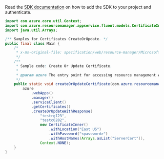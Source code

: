 Read the [SDK documentation](https://github.com/Azure/azure-sdk-for-java/blob/azure-resourcemanager_2.15.0/sdk/resourcemanager/azure-resourcemanager/README.md) on how to add the SDK to your project and authenticate.

```java
import com.azure.core.util.Context;
import com.azure.resourcemanager.appservice.fluent.models.CertificateInner;
import java.util.Arrays;

/** Samples for Certificates CreateOrUpdate. */
public final class Main {
    /*
     * x-ms-original-file: specification/web/resource-manager/Microsoft.Web/stable/2021-03-01/examples/CreateOrUpdateCertificate.json
     */
    /**
     * Sample code: Create Or Update Certificate.
     *
     * @param azure The entry point for accessing resource management APIs in Azure.
     */
    public static void createOrUpdateCertificate(com.azure.resourcemanager.AzureResourceManager azure) {
        azure
            .webApps()
            .manager()
            .serviceClient()
            .getCertificates()
            .createOrUpdateWithResponse(
                "testrg123",
                "testc6282",
                new CertificateInner()
                    .withLocation("East US")
                    .withPassword("<password>")
                    .withHostNames(Arrays.asList("ServerCert")),
                Context.NONE);
    }
}
```
